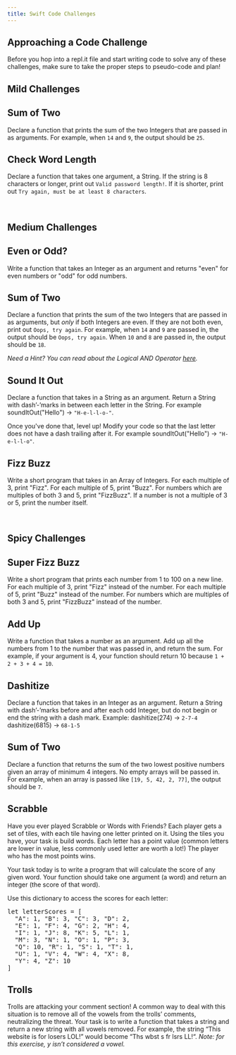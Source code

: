 ```yaml
---
title: Swift Code Challenges
---
```


## Approaching a Code Challenge

Before you hop into a repl.it file and start writing code to solve any of these challenges, make sure to take the proper steps to pseudo-code and plan!

## Mild Challenges

<div class="challenge-container mild-heat">
  <h2>Sum of Two</h2>
  <p>Declare a function that prints the sum of the two Integers that are passed in as arguments. For example, when <code class="mild-code">14</code> and <code class="mild-code">9</code>, the output should be <code class="mild-code">25</code>.</p>
</div>

<div class="challenge-container mild-heat">
  <h2>Check Word Length</h2>
  <p>Declare a function that takes one argument, a String. If the string is 8 characters or longer, print out <code class="mild-code">Valid password length!</code>. If it is shorter, print out <code class="mild-code">Try again, must be at least 8 characters</code>.</p>
</div>
<br>

## Medium Challenges

<div class="challenge-container medium-heat">
  <h2>Even or Odd?</h2>
  <p>Write a function that takes an Integer as an argument and returns "even" for even numbers or "odd" for odd numbers.</p>
</div>

<div class="challenge-container medium-heat">
  <h2>Sum of Two</h2>
  <p>Declare a function that prints the sum of the two Integers that are passed in as arguments, but <em>only</em> if both Integers are even. If they are not both even, print out <code class="medium-code">Oops, try again</code>. For example, when <code class="medium-code">14</code> and <code class="medium-code">9</code> are passed in, the output should be <code class="medium-code">Oops, try again</code>. When <code class="medium-code">10</code> and <code class="medium-code">8</code> are passed in, the output should be <code class="medium-code">18</code>.</p>
  <p><em>Need a Hint? You can read about the Logical AND Operator <a href="https://medium.com/swift-india/everything-about-operators-in-swift-97d6c9d3004f">here</a>.</em></p>
</div>

<div class="challenge-container medium-heat">
  <h2>Sound It Out</h2>
  <p>Declare a function that takes in a String as an argument. Return a String with dash’-’marks in between each letter in the String. For example soundItOut("Hello") -> <code class="medium-code">"H-e-l-l-o-"</code>.</p>
  <p>Once you've done that, level up! Modify your code so that the last letter does not have a dash trailing after it. For example soundItOut("Hello") -> <code class="medium-code">"H-e-l-l-o"</code>.</p>
</div>

<div class="challenge-container medium-heat">
  <h2>Fizz Buzz</h2>
  <p>Write a short program that takes in an Array of Integers. For each multiple of 3, print "Fizz". For each multiple of 5, print "Buzz". For numbers which are multiples of both 3 and 5, print "FizzBuzz". If a number is not a multiple of 3 or 5, print the number itself.</p>
</div>
<br>

## Spicy Challenges

<div class="challenge-container spicy-heat">  
  <h2>Super Fizz Buzz</h2>
  <p>Write a short program that prints each number from 1 to 100 on a new line. For each multiple of 3, print "Fizz" instead of the number. For each multiple of 5, print "Buzz" instead of the number. For numbers which are multiples of both 3 and 5, print "FizzBuzz" instead of the number.</p>
</div>

<div class="challenge-container spicy-heat">
  <h2>Add Up</h2>
  <p>Write a function that takes a number as an argument. Add up all the numbers from 1 to the number that was passed in, and return the sum. For example, if your argument is 4, your function should return 10 because <code class="spicy-code">1 + 2 + 3 + 4 = 10</code>.</p>
</div>

<div class="challenge-container spicy-heat">
  <h2>Dashitize</h2>
  <p>Declare a function that takes in an Integer as an argument. Return a String with dash’-’marks before and after each odd Integer, but do not begin or end the string with a dash mark. Example: dashitize(274) -> <code class="spicy-code">2-7-4</code> dashitize(6815) -> <code class="spicy-code">68-1-5</code></p>
</div>

<div class="challenge-container spicy-heat">
  <h2>Sum of Two</h2>
  <p>Declare a function that returns the sum of the two lowest positive numbers given an array of minimum 4 integers. No empty arrays will be passed in. For example, when an array is passed like <code class="spicy-code">[19, 5, 42, 2, 77]</code>, the output should be <code class="spicy-code">7</code>.</p>
</div>

<div class="challenge-container spicy-heat">
  <h2>Scrabble</h2>
  <p>Have you ever played Scrabble or Words with Friends? Each player gets a set of tiles, with each tile having one letter printed on it. Using the tiles you have, your task is build words. Each letter has a point value (common letters are lower in value, less commonly used letter are worth a lot!) The player who has the most points wins.</p>
  <p>Your task today is to write a program that will calculate the score of any given word. Your function should take one argument (a word) and return an integer (the score of that word).</p>
  <p>Use this dictionary to access the scores for each letter:</p>
  <pre>let letterScores = [
  "A": 1, "B": 3, "C": 3, "D": 2,
  "E": 1, "F": 4, "G": 2, "H": 4,
  "I": 1, "J": 8, "K": 5, "L": 1,
  "M": 3, "N": 1, "O": 1, "P": 3,
  "Q": 10, "R": 1, "S": 1, "T": 1,
  "U": 1, "V": 4, "W": 4, "X": 8,
  "Y": 4, "Z": 10
]</pre>
</div>

<div class="challenge-container spicy-heat">
  <h2>Trolls</h2>
  <p>Trolls are attacking your comment section! A common way to deal with this situation is to remove all of the vowels from the trolls’ comments, neutralizing the threat. Your task is to write a function that takes a string and return a new string with all vowels removed. For example, the string “This website is for losers LOL!” would become “Ths wbst s fr lsrs LL!“. <em>Note: for this exercise, y isn’t considered a vowel.</em></p>
</div>
